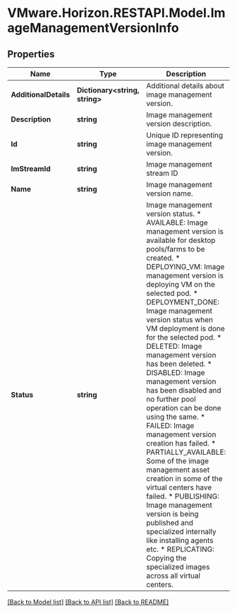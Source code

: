# VMware.Horizon.RESTAPI.Model.ImageManagementVersionInfo
## Properties

Name | Type | Description | Notes
------------ | ------------- | ------------- | -------------
**AdditionalDetails** | **Dictionary&lt;string, string&gt;** | Additional details about image management version. | [optional] 
**Description** | **string** | Image management version description. | [optional] 
**Id** | **string** | Unique ID representing image management version. | 
**ImStreamId** | **string** | Image management stream ID | [optional] 
**Name** | **string** | Image management version name. | 
**Status** | **string** | Image management version status. * AVAILABLE: Image management version is available for desktop pools/farms to be created. * DEPLOYING_VM: Image management version is deploying VM on the selected pod. * DEPLOYMENT_DONE: Image management version status when VM deployment is done for the selected pod. * DELETED: Image management version has been deleted. * DISABLED: Image management version has been disabled and no further pool operation can be done using the same. * FAILED: Image management version creation has failed. * PARTIALLY_AVAILABLE: Some of the image management asset creation in some of the virtual centers have failed. * PUBLISHING: Image management version is being published and specialized internally like installing agents etc. * REPLICATING: Copying the specialized images across all virtual centers. | 

[[Back to Model list]](../README.md#documentation-for-models) [[Back to API list]](../README.md#documentation-for-api-endpoints) [[Back to README]](../README.md)

